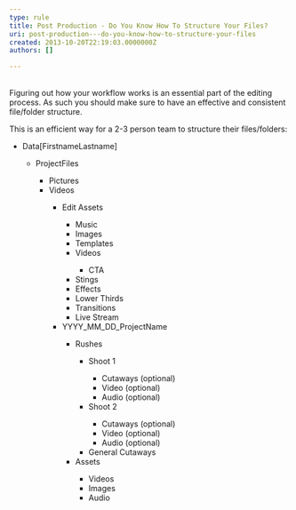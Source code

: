 ```yaml
---
type: rule
title: Post Production - Do You Know How To Structure Your Files?
uri: post-production---do-you-know-how-to-structure-your-files
created: 2013-10-20T22:19:03.0000000Z
authors: []

---
```




<span class='intro'> <br>Figuring out how your workflow works is an essential part of the editing process. As such you should make sure to have an effective and consistent file/folder structure. </span>

<p>​This is&#160;an efficient way for a 2-3 person team to structure their files/folders&#58;</p><p></p><ul><li>Data[FirstnameLastname]</li><ul><li>ProjectFiles </li><ul><li>Pictures​</li><li>Videos</li><ul><li>Edit Assets</li><ul><li>Music</li><li>Images</li><li>Templates</li><li>Videos</li><ul><li>CTA</li></ul><li>Stings</li><li>Effects</li><li>Lower Thirds</li><li>Transitions</li><li>Live Stream</li></ul><li>YYYY_MM_DD_ProjectName</li><ul><li>Rushes</li><ul><li>Shoot 1</li><ul><li>Cutaways (optional)</li><li>Video (optional)</li><li>Audio (optional)</li></ul><li>Shoot 2</li><ul><li>Cutaways (optional)</li><li>Video (optional)</li><li>Audio (optional)</li></ul><li>General Cutaways</li></ul><li>Assets</li><ul><li>Videos</li><li>Images</li><li>Audio</li></ul></ul></ul></ul></ul></ul><p><br></p>


